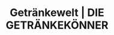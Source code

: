 ---
title: "Getränkewelt | DIE GETRÄNKEKÖNNER"
url: /riesa/getraenkewelt-die-getraenkekoenner/
shop: Getränke
---